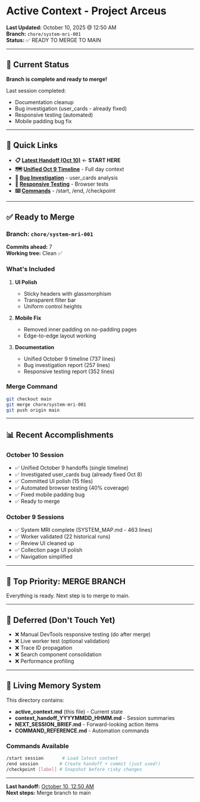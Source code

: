 # Active Context - Project Arceus

**Last Updated:** October 10, 2025 @ 12:50 AM  
**Branch:** `chore/system-mri-001`  
**Status:** ✅ READY TO MERGE TO MAIN

---

## 🎯 Current Status

**Branch is complete and ready to merge!**

Last session completed:
- Documentation cleanup
- Bug investigation (user_cards - already fixed)
- Responsive testing (automated)
- Mobile padding bug fix

---

## 📖 Quick Links

- **📋 [Latest Handoff (Oct 10)](./handoffs/2025/10-october/context_handoff_20251010_0050.md)** ← **START HERE**
- **🗺️ [Unified Oct 9 Timeline](./handoffs/2025/10-october/context_handoff_20251009_UNIFIED.md)** - Full day context
- **🐛 [Bug Investigation](./reports/2025/10-october/bug_investigation_user_cards_20251010.md)** - user_cards analysis
- **📱 [Responsive Testing](./reports/2025/10-october/responsive_testing_report_20251010.md)** - Browser tests
- **⌨️ [Commands](./COMMAND_REFERENCE.md)** - /start, /end, /checkpoint

---

## ✅ Ready to Merge

### Branch: `chore/system-mri-001`
**Commits ahead:** 7  
**Working tree:** Clean ✅

### What's Included
1. **UI Polish**
   - Sticky headers with glassmorphism
   - Transparent filter bar
   - Uniform control heights

2. **Mobile Fix**
   - Removed inner padding on no-padding pages
   - Edge-to-edge layout working

3. **Documentation**
   - Unified October 9 timeline (737 lines)
   - Bug investigation report (257 lines)
   - Responsive testing report (352 lines)

### Merge Command
```bash
git checkout main
git merge chore/system-mri-001
git push origin main
```

---

## 📊 Recent Accomplishments

### October 10 Session
- ✅ Unified October 9 handoffs (single timeline)
- ✅ Investigated user_cards bug (already fixed Oct 8)
- ✅ Committed UI polish (15 files)
- ✅ Automated browser testing (40% coverage)
- ✅ Fixed mobile padding bug
- ✅ Ready to merge

### October 9 Sessions
- ✅ System MRI complete (SYSTEM_MAP.md - 463 lines)
- ✅ Worker validated (22 historical runs)
- ✅ Review UI cleaned up
- ✅ Collection page UI polish
- ✅ Navigation simplified

---

## 🔴 Top Priority: MERGE BRANCH

Everything is ready. Next step is to merge to main.

---

## 🚫 Deferred (Don't Touch Yet)

- ❌ Manual DevTools responsive testing (do after merge)
- ❌ Live worker test (optional validation)
- ❌ Trace ID propagation
- ❌ Search component consolidation
- ❌ Performance profiling

---

## 🧠 Living Memory System

This directory contains:
- **active_context.md** (this file) - Current state
- **context_handoff_YYYYMMDD_HHMM.md** - Session summaries
- **NEXT_SESSION_BRIEF.md** - Forward-looking action items
- **COMMAND_REFERENCE.md** - Automation commands

### Commands Available
```bash
/start session       # Load latest context
/end session        # Create handoff + commit (just used!)
/checkpoint [label] # Snapshot before risky changes
```

---

**Last handoff:** [October 10, 12:50 AM](./handoffs/2025/10-october/context_handoff_20251010_0050.md)  
**Next steps:** Merge branch to main
